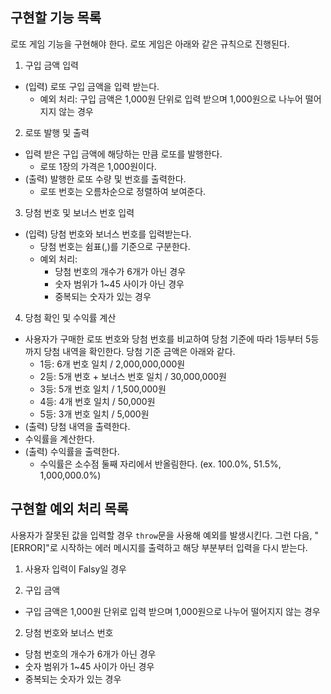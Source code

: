## 구현할 기능 목록

로또 게임 기능을 구현해야 한다. 로또 게임은 아래와 같은 규칙으로 진행된다.

1. 구입 금액 입력

- (입력) 로또 구입 금액을 입력 받는다.
  - 예외 처리: 구입 금액은 1,000원 단위로 입력 받으며 1,000원으로 나누어
    떨어지지 않는 경우

2. 로또 발행 및 출력

- 입력 받은 구입 금액에 해당하는 만큼 로또를 발행한다.
  - 로또 1장의 가격은 1,000원이다.
- (출력) 발행한 로또 수량 및 번호를 출력한다.
  - 로또 번호는 오름차순으로 정렬하여 보여준다.

3. 당첨 번호 및 보너스 번호 입력

- (입력) 당첨 번호와 보너스 번호를 입력받는다.
  - 당첨 번호는 쉼표(,)를 기준으로 구분한다.
  - 예외 처리:
    - 당첨 번호의 개수가 6개가 아닌 경우
    - 숫자 범위가 1~45 사이가 아닌 경우
    - 중복되는 숫자가 있는 경우

4. 당첨 확인 및 수익률 계산

- 사용자가 구매한 로또 번호와 당첨 번호를 비교하여 당첨 기준에 따라 1등부터
  5등까지 당첨 내역을 확인한다. 당첨 기준 금액은 아래와 같다.
  - 1등: 6개 번호 일치 / 2,000,000,000원
  - 2등: 5개 번호 + 보너스 번호 일치 / 30,000,000원
  - 3등: 5개 번호 일치 / 1,500,000원
  - 4등: 4개 번호 일치 / 50,000원
  - 5등: 3개 번호 일치 / 5,000원
- (출력) 당첨 내역을 출력한다.
- 수익률을 계산한다.
- (출력) 수익률을 출력한다.
  - 수익률은 소수점 둘째 자리에서 반올림한다. (ex. 100.0%, 51.5%, 1,000,000.0%)

## 구현할 예외 처리 목록

사용자가 잘못된 값을 입력할 경우 `throw`문을 사용해 예외를 발생시킨다. 그런
다음, "[ERROR]"로 시작하는 에러 메시지를 출력하고 해당 부분부터 입력을 다시
받는다.

1. 사용자 입력이 Falsy일 경우

2. 구입 금액

- 구입 금액은 1,000원 단위로 입력 받으며 1,000원으로 나누어 떨어지지 않는 경우

2. 당첨 번호와 보너스 번호

- 당첨 번호의 개수가 6개가 아닌 경우
- 숫자 범위가 1~45 사이가 아닌 경우
- 중복되는 숫자가 있는 경우
